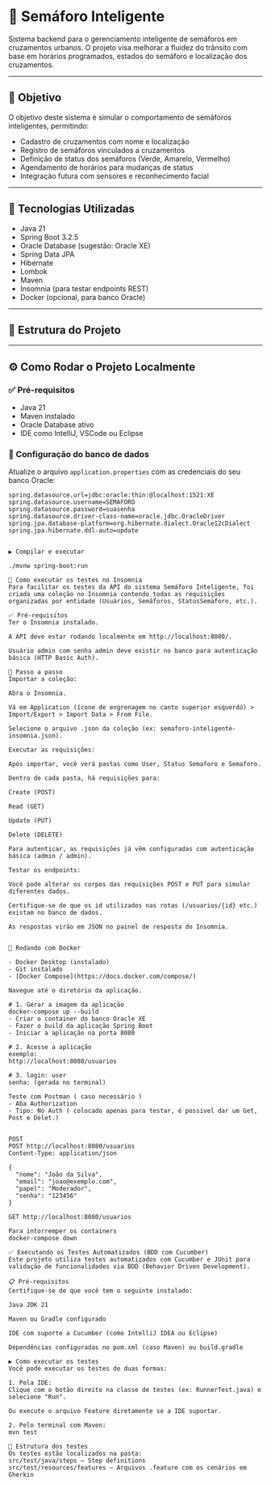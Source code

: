 # 🚦 Semáforo Inteligente

Sistema backend para o gerenciamento inteligente de semáforos em cruzamentos urbanos. O projeto visa melhorar a fluidez do trânsito com base em horários programados, estados do semáforo e localização dos cruzamentos.

---

## 📌 Objetivo

O objetivo deste sistema é simular o comportamento de semáforos inteligentes, permitindo:

- Cadastro de cruzamentos com nome e localização
- Registro de semáforos vinculados a cruzamentos
- Definição de status dos semáforos (Verde, Amarelo, Vermelho)
- Agendamento de horários para mudanças de status
- Integração futura com sensores e reconhecimento facial

---

## 🧰 Tecnologias Utilizadas

- Java 21  
- Spring Boot 3.2.5  
- Oracle Database (sugestão: Oracle XE)  
- Spring Data JPA  
- Hibernate  
- Lombok  
- Maven  
- Insomnia (para testar endpoints REST)  
- Docker (opcional, para banco Oracle)

---

## 📁 Estrutura do Projeto


---

## ⚙️ Como Rodar o Projeto Localmente

### ✅ Pré-requisitos

- Java 21
- Maven instalado
- Oracle Database ativo
- IDE como IntelliJ, VSCode ou Eclipse

### 🔧 Configuração do banco de dados

Atualize o arquivo `application.properties` com as credenciais do seu banco Oracle:

```properties
spring.datasource.url=jdbc:oracle:thin:@localhost:1521:XE
spring.datasource.username=SEMAFORO
spring.datasource.password=suasenha
spring.datasource.driver-class-name=oracle.jdbc.OracleDriver
spring.jpa.database-platform=org.hibernate.dialect.Oracle12cDialect
spring.jpa.hibernate.ddl-auto=update


▶ Compilar e executar

./mvnw spring-boot:run

🧪 Como executar os testes no Insomnia
Para facilitar os testes da API do sistema Semáforo Inteligente, foi criada uma coleção no Insomnia contendo todas as requisições organizadas por entidade (Usuários, Semáforos, StatusSemaforo, etc.).

✅ Pré-requisitos
Ter o Insomnia instalado.

A API deve estar rodando localmente em http://localhost:8080/.

Usuário admin com senha admin deve existir no banco para autenticação básica (HTTP Basic Auth).

🚀 Passo a passo
Importar a coleção:

Abra o Insomnia.

Vá em Application (ícone de engrenagem no canto superior esquerdo) > Import/Export > Import Data > From File.

Selecione o arquivo .json da coleção (ex: semaforo-inteligente-insomnia.json).

Executar as requisições:

Após importar, você verá pastas como User, Status Semaforo e Semaforo.

Dentro de cada pasta, há requisições para:

Create (POST)

Read (GET)

Update (PUT)

Delete (DELETE)

Para autenticar, as requisições já vêm configuradas com autenticação básica (admin / admin).

Testar os endpoints:

Você pode alterar os corpos das requisições POST e PUT para simular diferentes dados.

Certifique-se de que os id utilizados nas rotas (/usuarios/{id} etc.) existam no banco de dados.

As respostas virão em JSON no painel de resposta do Insomnia.


🐳 Rodando com Docker 

- Docker Desktop (instalado)
- Git instalado
- [Docker Compose](https://docs.docker.com/compose/)

Navegue até o diretório da aplicação.

# 1. Gerar a imagem da aplicação
docker-compose up --build
- Criar o container do banco Oracle XE
- Fazer o build da aplicação Spring Boot
- Iniciar a aplicação na porta 8080

# 2. Acesse a aplicação
exemplo:
http://localhost:8080/usuarios

# 3. login: user
senha: (gerada no terminal)

Teste com Postman ( caso necessário )
- Aba Authorization
- Tipo: No Auth ( colocado apenas para testar, é possivel dar um Get, Post e Delet.)


POST
POST http://localhost:8080/usuarios
Content-Type: application/json

{
  "nome": "João da Silva",
  "email": "joao@exemplo.com",
  "papel": "Moderador",
  "senha": "123456"
}

GET http://localhost:8080/usuarios

Para intorremper os containers
docker-compose down

✅ Executando os Testes Automatizados (BDD com Cucumber)
Este projeto utiliza testes automatizados com Cucumber e JUnit para validação de funcionalidades via BDD (Behavior Driven Development).

📋 Pré-requisitos
Certifique-se de que você tem o seguinte instalado:

Java JDK 21

Maven ou Gradle configurado

IDE com suporte a Cucumber (como IntelliJ IDEA ou Eclipse)

Dependências configuradas no pom.xml (caso Maven) ou build.gradle

▶️ Como executar os testes
Você pode executar os testes de duas formas:

1. Pela IDE:
Clique com o botão direito na classe de testes (ex: RunnerTest.java) e selecione "Run".

Ou execute o arquivo Feature diretamente se a IDE suportar.

2. Pelo terminal com Maven:
mvn test

🧪 Estrutura dos testes
Os testes estão localizados na pasta:
src/test/java/steps – Step definitions
src/test/resources/features – Arquivos .feature com os cenários em Gherkin
